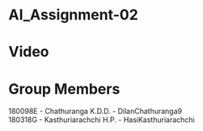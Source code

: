 # AI_Assignment-02

# Video

# Group Members
180098E - Chathuranga K.D.D.      - DilanChathuranga9 <br>
180318G - Kasthuriarachchi H.P.   - HasiKasthuriarachchi <br>

